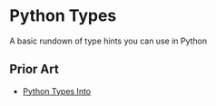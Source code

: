 # Python Types

A basic rundown of type hints you can use in Python

## Prior Art
* [Python Types Into](https://fastapi.tiangolo.com/python-types/)
